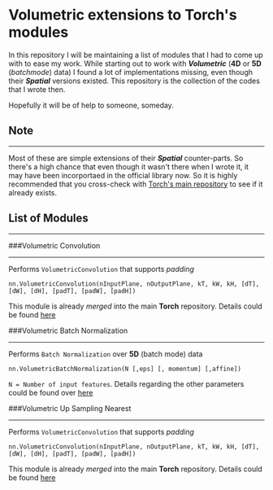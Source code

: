 # Volumetric extensions to Torch's modules

In this repository I will be maintaining a list of modules that I had to come up with to ease my work. While starting out to work
with ***Volumetric*** (**4D** or **5D** (*batchmode*) data) I found a lot of implementations missing, even though their ***Spatial***
versions existed. This repository is the collection of the codes that I wrote then. 

Hopefully it will be of help to someone, someday.

## Note
***
Most of these are simple extensions of their ***Spatial*** counter-parts. So there's a high chance that even though it wasn't
there when I wrote it, it may have been incorportaed in the official library now. So it is highly recommended that you cross-check
with [Torch's main repository](https://github.com/torch/nn) to see if it already exists.

## List of Modules
***

###Volumetric Convolution
___
Performs `VolumetricConvolution` that supports *padding*

    nn.VolumetricConvolution(nInputPlane, nOutputPlane, kT, kW, kH, [dT], [dW], [dH], [padT], [padW], [padH])

This module is already *merged* into the main **Torch** repository. Details could be found [here](https://github.com/torch/nn/pull/481)

###Volumetric Batch Normalization
___
Performs `Batch Normalization` over **5D** (batch mode) data

    nn.VolumetricBatchNormalization(N [,eps] [, momentum] [,affine])

`N = Number of input features`. Details regarding the other parameters could be found over 
[here](https://github.com/torch/nn/blob/master/doc/convolution.md#nn.SpatialBatchNormalization)

###Volumetric Up Sampling Nearest
___
Performs `VolumetricConvolution` that supports *padding*

    nn.VolumetricConvolution(nInputPlane, nOutputPlane, kT, kW, kH, [dT], [dW], [dH], [padT], [padW], [padH])

This module is already *merged* into the main **Torch** repository. Details could be found [here](https://github.com/torch/nn/pull/481)


